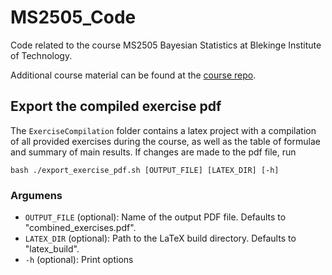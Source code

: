 # MS2505_Code

Code related to the course MS2505 Bayesian Statistics at Blekinge Institute of Technology.

Additional course material can be found at the [course repo](https://github.com/avehtari/BDA_course_Aalto).

## Export the compiled exercise pdf

The `ExerciseCompilation` folder contains a latex project with a compilation of all provided exercises during the course, as well as the table of formulae and summary of main results. If changes are made to the pdf file, run

    bash ./export_exercise_pdf.sh [OUTPUT_FILE] [LATEX_DIR] [-h]

### Argumens

- `OUTPUT_FILE` (optional): Name of the output PDF file. Defaults to "combined_exercises.pdf".
- `LATEX_DIR` (optional): Path to the LaTeX build directory. Defaults to "latex_build".
- `-h` (optional): Print options